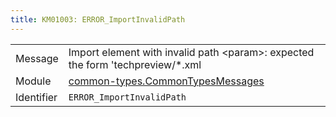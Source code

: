 ```yaml
---
title: KM01003: ERROR_ImportInvalidPath
---
```


|            |           |
|------------|---------- |
| Message    | Import element with invalid path &lt;param&gt;: expected the form 'techpreview/\*\.xml |
| Module     | [common-types.CommonTypesMessages](common-types.commontypesmessages) |
| Identifier | `ERROR_ImportInvalidPath` |


